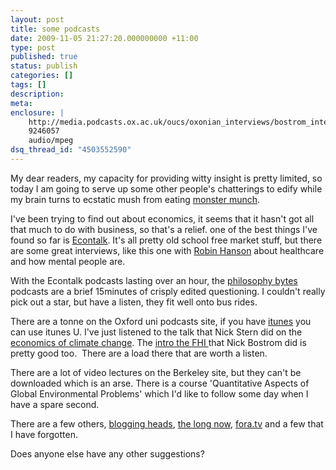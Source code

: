```yaml
---
layout: post
title: some podcasts
date: 2009-11-05 21:27:20.000000000 +11:00
type: post
published: true
status: publish
categories: []
tags: []
description:
meta:
enclosure: |
    http://media.podcasts.ox.ac.uk/oucs/oxonian_interviews/bostrom_interview.mp3
    9246057
    audio/mpeg
dsq_thread_id: "4503552590"
---
```


<p>My dear readers, my capacity for providing witty insight is pretty limited, so today I am going to serve up some other people's chatterings to edify while my brain turns to ecstatic mush from eating <a href="http://www.youtube.com/watch?v=Z7CpMITDLYc&amp;feature=player_embedded">monster munch</a>.</p>
<p>I've been trying to find out about economics, it seems that it hasn't got all that much to do with business, so that's a relief. one of the best things I've found so far is <a href="http://www.econtalk.org/">Econtalk</a>. It's all pretty old school free market stuff, but there are some great interviews, like this one with <a href="http://www.econtalk.org/archives/2007/05/hanson_on_healt.html">Robin Hanson</a> about healthcare and how mental people are.</p>
<p>With the Econtalk podcasts lasting over an hour, the <a href="http://philosophybites.com/">philosophy bytes</a> podcasts are a brief 15minutes of crisply edited questioning. I couldn't really pick out a star, but have a listen, they fit well onto bus rides.</p>
<p>There are a tonne on the Oxford uni podcasts site, if you have <a href="http://www.youtube.com/watch?v=BQBmTvIwfCQ&amp;feature=player_embedded">itunes</a> you can use itunes U. I've just listened to the talk that Nick Stern did on the <a href="http://www.21school.ox.ac.uk/downloads/podcasts/200702_stern_full.mp3?">economics of climate change</a>. The <a href="http://media.podcasts.ox.ac.uk/oucs/oxonian_interviews/bostrom_interview.mp3">intro the FHI </a>that Nick Bostrom did is pretty good too.  There are a load there that are worth a listen.</p>
<p>There are a lot of video lectures on the Berkeley site, but they can't be downloaded which is an arse. There is a course 'Quantitative Aspects of Global Environmental Problems' which I'd like to follow some day when I have a spare second.</p>
<p>There are a few others, <a href="http://bloggingheads.tv/">blogging heads</a>, <a href="http://www.longnow.org/seminars/02009/jan/16/climate-change-recalculated/">the long now</a>, <a href="http://fora.tv/2006/03/10/Next_100_Years_of_Science">fora.tv</a> and a few that I have forgotten.</p>
<p>Does anyone else have any other suggestions?</p>

